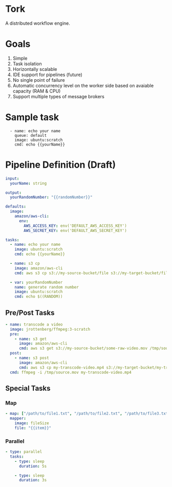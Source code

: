 # Tork

A distributed workflow engine.

# Goals

1. Simple
2. Task isolation
3. Horizontally scalable
4. IDE support for pipelines (future)
5. No single point of failure
6. Automatic concurrency level on the worker side based on avaiable capacity (RAM & CPU)
7. Support multiple types of message brokers

# Sample task

```
  - name: echo your name
    queue: default
    image: ubuntu:scratch
    cmd: echo {{yourName}}
```

# Pipeline Definition (Draft)

```yaml
input:
  yourName: string

output:
  yourRandomNumber: "{{randomNumber}}"

defaults:
  image:
    amazon/aws-cli:
      env:
        AWS_ACCESS_KEY: env('DEFAULT_AWS_ACCESS_KEY')
        AWS_SECRET_KEY: env('DEFAULT_AWS_SECRET_KEY')

tasks:
  - name: echo your name
    image: ubuntu:scratch
    cmd: echo {{yourName}}

  - name: s3 cp
    image: amazon/aws-cli
    cmd: aws s3 cp s3://my-source-bucket/file s3://my-target-bucket/file

  - var: yourRandomNumber
    name: generate random number
    image: ubuntu:scratch
    cmd: echo $((RANDOM))
```

## Pre/Post Tasks

```yaml
- name: transcode a video
  image: jrottenberg/ffmpeg:3-scratch
  pre:
    - name: s3 get
      image: amazon/aws-cli
      cmd: aws s3 get s3://my-source-bucket/some-raw-video.mov /tmp/source.mov
  post:
    - name: s3 post
      image: amazon/aws-cli
      cmd: aws s3 cp my-transcode-video.mp4 s3://my-target-bucket/my-transcode-video.mp4
  cmd: ffmpeg -i /tmp/source.mov my-transcode-video.mp4
```

## Special Tasks

### Map

```yaml
- map: ["/path/to/file1.txt", "/path/to/file2.txt", "/path/to/file3.txt"]
  mapper:
    image: fileSize
    file: "{{item}}"
```

### Parallel

```yaml
- type: parallel
  tasks:
    - type: sleep
      duration: 5s

    - type: sleep
      duration: 3s
```
